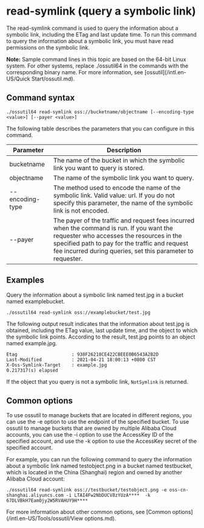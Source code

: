 # read-symlink \(query a symbolic link\)

The read-symlink command is used to query the information about a symbolic link, including the ETag and last update time. To run this command to query the information about a symbolic link, you must have read permissions on the symbolic link.

**Note:** Sample command lines in this topic are based on the 64-bit Linux system. For other systems, replace ./ossutil64 in the commands with the corresponding binary name. For more information, see [ossutil](/intl.en-US/Quick Start/ossutil.md).

## Command syntax

```
./ossutil64 read-symlink oss://bucketname/objectname [--encoding-type <value>] [--payer <value>]
```

The following table describes the parameters that you can configure in this command.

|Parameter|Description|
|---------|-----------|
|bucketname|The name of the bucket in which the symbolic link you want to query is stored.|
|objectname|The name of the symbolic link you want to query.|
|--encoding-type|The method used to encode the name of the symbolic link. Valid value: url. If you do not specify this parameter, the name of the symbolic link is not encoded.|
|--payer|The payer of the traffic and request fees incurred when the command is run. If you want the requester who accesses the resources in the specified path to pay for the traffic and request fee incurred during queries, set this parameter to requester.|

## Examples

Query the information about a symbolic link named test.jpg in a bucket named examplebucket.

```
./ossutil64 read-symlink oss://examplebucket/test.jpg
```

The following output result indicates that the information about test.jpg is obtained, including the ETag value, last update time, and the object to which the symbolic link points. According to the result, test.jpg points to an object named example.jpg.

```
Etag                    : 938F26218CE422CBEEE0B6543A2B2D
Last-Modified           : 2021-04-21 18:00:13 +0800 CST
X-Oss-Symlink-Target    : example.jpg
0.217317(s) elapsed
```

If the object that you query is not a symbolic link, `NotSymlink` is returned.

## Common options

To use ossutil to manage buckets that are located in different regions, you can use the -e option to use the endpoint of the specified bucket. To use ossutil to manage buckets that are owned by multiple Alibaba Cloud accounts, you can use the -i option to use the AccessKey ID of the specified account, and use the -k option to use the AccessKey secret of the specified account.

For example, you can run the following command to query the information about a symbolic link named testobject.png in a bucket named testbucket, which is located in the China \(Shanghai\) region and owned by another Alibaba Cloud account:

```
./ossutil64 read-symlink oss://testbucket/testobject.png -e oss-cn-shanghai.aliyuncs.com -i LTAI4Fw2NbDUCV8zYUzA****  -k 67DLVBkH7EamOjy2W5RVAHUY9H****
```

For more information about other common options, see [Common options](/intl.en-US/Tools/ossutil/View options.md).


